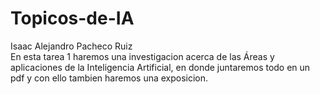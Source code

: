 # Topicos-de-IA
Isaac Alejandro Pacheco Ruiz<br>
En esta tarea 1 haremos una investigacion acerca de las Áreas y aplicaciones de la Inteligencia Artificial, en donde juntaremos todo en un pdf y con ello tambien haremos una exposicion.

